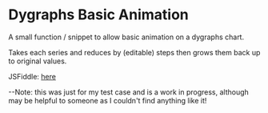 # Dygraphs Basic Animation
A small function / snippet to allow basic animation on a dygraphs chart.

Takes each series and reduces by (editable) steps then grows them back up to original values.

JSFiddle: <a href="http://jsfiddle.net/eM2Mg/6738/">here</a>

--Note: this was just for my test case and is a work in progress, although may be helpful to someone as I couldn't find anything like it!
